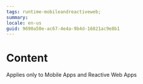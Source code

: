 ```yaml
---
tags: runtime-mobileandreactiveweb;  
summary: 
locale: en-us
guid: 9690a50e-ac67-4e4a-9b4d-16821ac9e8b1
---
```


# Content

<div class="info" markdown="1">

Applies only to Mobile Apps and Reactive Web Apps

</div>
